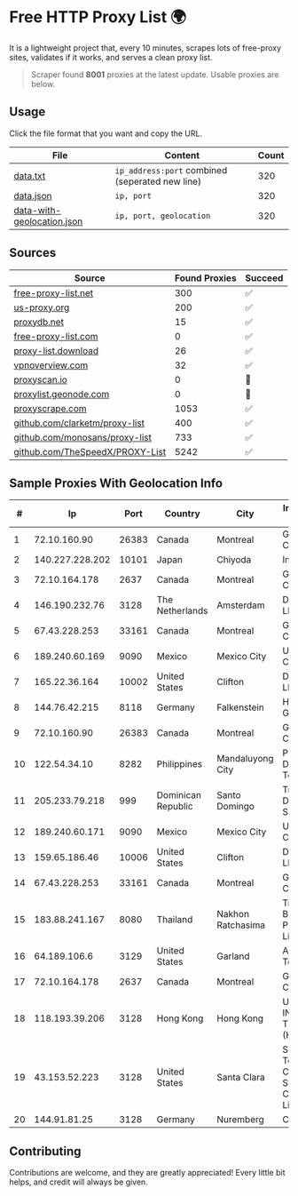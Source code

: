 
# Free HTTP Proxy List 🌍

It is a lightweight project that, every 10 minutes, scrapes lots of free-proxy sites, validates if it works, and serves a clean proxy list.


> Scraper found **8001** proxies at the latest update. Usable proxies are below.

## Usage

Click the file format that you want and copy the URL.


|File|Content|Count|
|----|-------|-----|
|[data.txt](https://raw.githubusercontent.com/themiralay/Proxy-List-World/master/data.txt)|`ip_address:port` combined (seperated new line)|320|
|[data.json](https://raw.githubusercontent.com/themiralay/Proxy-List-World/master/data.json)|`ip, port`|320|
|[data-with-geolocation.json](https://raw.githubusercontent.com/themiralay/Proxy-List-World/master/data-with-geolocation.json)|`ip, port, geolocation`|320|

## Sources

|Source|Found Proxies|Succeed|
|------|-------------|-------|
|[free-proxy-list.net](https://free-proxy-list.net)|300|✅|
|[us-proxy.org](https://www.us-proxy.org)|200|✅|
|[proxydb.net](http://proxydb.net)|15|✅|
|[free-proxy-list.com](https://free-proxy-list.com/?page=&port=&type%5B%5D=http&type%5B%5D=https&up_time=0&search=Search)|0|✅|
|[proxy-list.download](https://www.proxy-list.download/HTTP)|26|✅|
|[vpnoverview.com](https://vpnoverview.com/privacy/anonymous-browsing/free-proxy-servers)|32|✅|
|[proxyscan.io](https://www.proxyscan.io)|0|🚫|
|[proxylist.geonode.com](https://proxylist.geonode.com/api/proxy-list?limit=300&page=1&sort_by=lastChecked&sort_type=desc&protocols=http,https)|0|🚫|
|[proxyscrape.com](https://api.proxyscrape.com/v2/?request=displayproxies&protocol=http&timeout=10000&country=all&ssl=all&anonymity=all)|1053|✅|
|[github.com/clarketm/proxy-list](https://raw.githubusercontent.com/clarketm/proxy-list/master/proxy-list-raw.txt)|400|✅|
|[github.com/monosans/proxy-list](https://raw.githubusercontent.com/monosans/proxy-list/main/proxies/http.txt)|733|✅|
|[github.com/TheSpeedX/PROXY-List](https://raw.githubusercontent.com/TheSpeedX/PROXY-List/master/http.txt)|5242|✅|


## Sample Proxies With Geolocation Info

|#|Ip|Port|Country|City|Internet Service Provider|
|-|--|----|-------|----|-------------------------|
|1|72.10.160.90|26383|Canada|Montreal|GloboTech Communications|
|2|140.227.228.202|10101|Japan|Chiyoda|InfoSphere|
|3|72.10.164.178|2637|Canada|Montreal|GloboTech Communications|
|4|146.190.232.76|3128|The Netherlands|Amsterdam|DigitalOcean, LLC|
|5|67.43.228.253|33161|Canada|Montreal|GloboTech Communications|
|6|189.240.60.169|9090|Mexico|Mexico City|Uninet S.A. de C.V.|
|7|165.22.36.164|10002|United States|Clifton|DigitalOcean, LLC|
|8|144.76.42.215|8118|Germany|Falkenstein|Hetzner Online GmbH|
|9|72.10.160.90|26383|Canada|Montreal|GloboTech Communications|
|10|122.54.34.10|8282|Philippines|Mandaluyong City|Philippine Long Distance Telephone Co.|
|11|205.233.79.218|999|Dominican Republic|Santo Domingo|Trilogy Dominicana, S.A.|
|12|189.240.60.171|9090|Mexico|Mexico City|Uninet S.A. de C.V.|
|13|159.65.186.46|10006|United States|Clifton|DigitalOcean, LLC|
|14|67.43.228.253|33161|Canada|Montreal|GloboTech Communications|
|15|183.88.241.167|8080|Thailand|Nakhon Ratchasima|Triple T Broadband Public Company Limited|
|16|64.189.106.6|3129|United States|Garland|Apogee Telecom Inc.|
|17|72.10.164.178|2637|Canada|Montreal|GloboTech Communications|
|18|118.193.39.206|3128|Hong Kong|Hong Kong|UCLOUD INFORMATION TECHNOLOGY (HK) LIMITED|
|19|43.153.52.223|3128|United States|Santa Clara|Shenzhen Tencent Computer Systems Company Limited|
|20|144.91.81.25|3128|Germany|Nuremberg|Contabo GmbH|



## Contributing

Contributions are welcome, and they are greatly appreciated! Every
little bit helps, and credit will always be given.

